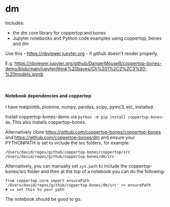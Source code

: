 # dm

Includes:
- the dm core library for coppertop and bones
- Jupyter notebooks and Python code examples using coppertop, bones and dm

Use this - https://nbviewer.jupyter.org - if github doesn't render properly. 

E.g. https://nbviewer.jupyter.org/github/DangerMouseB/coppertop-bones-demo/blob/main/jupyter/think%20bayes/Ch%201%2C2%2C3%20-%20models.ipynb


<br>

#### Notebook dependencies and coppertop

I have matplotlib, plotnine, numpy, pandas, scipy, pymc3, etc, installed.

Install coppertop-bones-demo via `python -m pip install coppertop-bones-dm`. This also installs coppertop-bones.

Alternatively clone https://github.com/coppertop-bones/coppertop-bones and https://github.com/coppertop-bones/dm 
and ensure your PYTHONPATH is set to include the src folders, for example:

```
/Users/david/repos/github/coppertop-bones/coppertop/src 
/Users/david/repos/github/coppertop-bones/dm/src
```

Alternatively, you can manually set `sys.path` to include the coppertop-bones/src folder and then at the top of a 
notebook you can do the following:

```
from coppertop.core import ensurePath
'/Users/david/repos/github/coppertop-bones/dm/src' >> ensurePath       # <= set this to your path
```

The notebook should be good to go.

